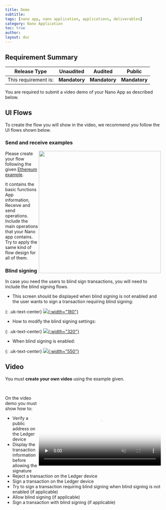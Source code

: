 ```yaml
---
title: Demo
subtitle:
tags: [nano app, nano application, applications, deliverables]
category: Nano Application
toc: true
author:
layout: doc
---
```


## Requirement Summary

|    Release Type       |          Unaudited     |          Audited       |          Public        |
|-----------------------|------------------------|------------------------|------------------------|
|  This requirement is: |    <b>Mandatory</b>    |   <b>Mandatory</b>     |   <b>Mandatory</b>     |

You are required to submit a video demo of your Nano App as described below.



## UI Flows

To create the flow you will show in the video, we recommend you follow the UI flows shown below.

### Send and receive examples

<!-- ------------- Image ------------- -->
<a href="../images/eth-flow.png">
	<img width="395" src="../images/eth-flow.png" style="float:right">
</a>
<!-- --------------------------------- -->

Please create your flow following the given [Ethereum example](../docs/eth-flow.pdf).  

It contains the basic functions App information, Receive and send operations. Include the main operations that your Nano app contains. Try to apply the same kind of flow design for all of them.  


### Blind signing

In case you need the users to blind sign transactions, you will need to include the blind signing flows.

- This screen should be displayed when blind signing is not enabled and the user wants to sign a transaction requiring blind signing:

{: .uk-text-center}
[![](../images/blind-signing-not-enabled.png){:width="180"}](../images/blind-signing-not-enabled.png)

- How to modify the blind signing settings:

{: .uk-text-center}
[![](../images/blind-signing-settings.png){:width="320"}](../images/blind-signing-settings.png)


- When blind signing is enabled:

{: .uk-text-center}
[![](../images/blind-signing-enabled.png){:width="550"}](../images/blind-signing-enabled.png)



## Video

You must **create your own video** using the example given.  

<video controls width="395" style="float:right; padding-top:60px;" muted preload='none' poster='../images/ledger-submission.png'><source src="../videos/ledger-submission.mp4" type='video/mp4'></video><br>

On the video demo you must show how to: 
- Verify a public address on the Ledger device
- Display the transaction information before allowing the signature
- Reject a transaction on the Ledger device
- Sign a transaction on the Ledger device
- Try to sign a transaction requiring blind signing when blind signing is not enabled (if applicable)
- Allow blind signing (if applicable)
- Sign a transaction with blind signing (if applicable)

